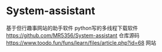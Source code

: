 # System-assistant
 基于但行趣事网站的助手软件
python写的多线程下载软件
https://github.com/MR5356/System-assistant  仓库源码
https://www.toodo.fun/funs/learn/files/article.php?id=68  网站
